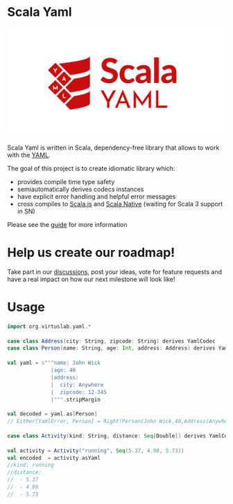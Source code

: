 # Scala Yaml

![Example](./docs/_assets/Scala_YAML_red.svg)

Scala Yaml is written in Scala, dependency-free library that allows to work with the [YAML](https://yaml.org/spec/1.2.2/).  

The goal of this project is to create idiomatic library which:
* provides compile time type safety
* semiautomatically derives codecs instances
* have explicit error handling and helpful error messages
* cross compiles to [Scala.js](http://www.scala-js.org/) and [Scala Native](https://github.com/scala-native/scala-native) (waiting for Scala 3 support in SN)

Please see the [guide](https://virtuslab.github.io/scala-yaml/) for more information

# Help us create our roadmap!
Take part in our [discussions](https://github.com/VirtusLab/scala-yaml/discussions), post your ideas, vote for feature requests and have a real impact on how our next milestone will look like!

# Usage

```scala sc:compile
import org.virtuslab.yaml.*

case class Address(city: String, zipcode: String) derives YamlCodec
case class Person(name: String, age: Int, address: Address) derives YamlCodec

val yaml = s"""name: John Wick
              |age: 40
              |address:
              |  city: Anywhere
              |  zipcode: 12-345
              |""".stripMargin

val decoded = yaml.as[Person]
// Either[YamlError, Person] = Right(Person(John Wick,40,Address(Anywhere,12-345)))

case class Activity(kind: String, distance: Seq[Double]) derives YamlCodec

val activity = Activity("running", Seq(5.37, 4.98, 5.73))
val encoded  = activity.asYaml
//kind: running
//distance: 
//  - 5.37
//  - 4.98
//  - 5.73
```
